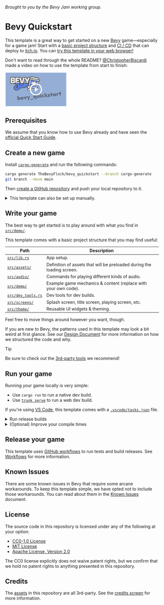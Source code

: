 _Brought to you by the Bevy Jam working group._

# Bevy Quickstart

This template is a great way to get started on a new [Bevy](https://bevyengine.org/) game—especially for a game jam!
Start with a [basic project structure](#write-your-game) and [CI / CD](#release-your-game) that can deploy to [itch.io](https://itch.io).
You can [try this template in your web browser!](https://the-bevy-flock.itch.io/bevy-quickstart)

Don't want to read through the whole README? [@ChristopherBiscardi](https://github.com/ChristopherBiscardi) made a video on how to use the template from start to finish:

[<img src="./docs/thumbnail.png" width=40% height=40% alt="A video tutorial for bevy_quickstart"/>](https://www.youtube.com/watch?v=ESBRyXClaYc)

## Prerequisites

We assume that you know how to use Bevy already and have seen the [official Quick Start Guide](https://bevyengine.org/learn/quick-start/introduction/).

## Create a new game

Install [`cargo-generate`](https://github.com/cargo-generate/cargo-generate) and run the following commands:

```sh
cargo generate TheBevyFlock/bevy_quickstart --branch cargo-generate
git branch --move main
```

Then [create a GitHub repository](https://github.com/new) and push your local repository to it.

<details>
  <summary>This template can also be set up manually.</summary>

Navigate to the top of [this GitHub repository](https://github.com/TheBevyFlock/bevy_quickstart/) and select `Use this template > Create a new repository`:

![UI demonstration](./docs/readme-manual-setup.png)

Clone your new Github repository to a local repository and push a commit with the following changes:

- Delete `LICENSE`, `README`, and `docs/` files.
- Search for and replace instances of `bevy_quickstart` with the name of your project.
- Adjust the `env` variables in [`.github/workflows/release.yaml`](./.github/workflows/release.yaml).

</details>

## Write your game

The best way to get started is to play around with what you find in [`src/demo/`](./src/demo).

This template comes with a basic project structure that you may find useful:

| Path                                     | Description                                                                     |
|------------------------------------------|---------------------------------------------------------------------------------|
| [`src/lib.rs`](./src/lib.rs)             | App setup.                                                                      |
| [`src/assets/`](./src/assets)            | Definition of assets that will be preloaded during the loading screen.          |
| [`src/audio/`](./src/audio)              | Commands for playing different kinds of audio.                                  |
| [`src/demo/`](./src/demo)                | Example game mechanics & content (replace with your own code).                  |
| [`src/dev_tools.rs`](./src/dev_tools.rs) | Dev tools for dev builds.                                                       |
| [`src/screens/`](./src/screens)          | Splash screen, title screen, playing screen, etc.                               |
| [`src/theme/`](./src/theme)              | Reusable UI widgets & theming.                                                  |

Feel free to move things around however you want, though.

If you are new to Bevy, the patterns used in this template may look a bit weird at first glance.
See our [Design Document](./docs/design.md) for more information on how we structured the code and why.

> [!Tip]
> Be sure to check out the [3rd-party tools](./docs/tooling.md) we recommend!

## Run your game

Running your game locally is very simple:

- Use `cargo run` to run a native dev build.
- Use [`trunk serve`](https://trunkrs.dev/) to run a web dev build.

If you're using [VS Code](https://code.visualstudio.com/), this template comes with a [`.vscode/tasks.json`](./.vscode/tasks.json) file.

<details>
  <summary>Run release builds</summary>

- Use `cargo run --profile release-native --no-default-features` to run a native release build.
- Use `trunk serve --release --no-default-features` to run a web release build.

</details>

<details>
    <summary>(Optional) Improve your compile times</summary>

[`.cargo/config_fast_builds.toml`](./.cargo/config_fast_builds.toml) contains documentation on how to set up your environment to improve compile times.
After you've fiddled with it, rename it to `.cargo/config.toml` to enable it.

</details>

## Release your game

This template uses [GitHub workflows](https://docs.github.com/en/actions/using-workflows) to run tests and build releases.
See [Workflows](./docs/workflows.md) for more information.

## Known Issues

There are some known issues in Bevy that require some arcane workarounds.
To keep this template simple, we have opted not to include those workarounds.
You can read about them in the [Known Issues](./docs/known-issues.md) document.

## License

The source code in this repository is licensed under any of the following at your option:

- [CC0-1.0 License](./LICENSE-CC0-1.0.txt)
- [MIT License](./LICENSE-MIT.txt)
- [Apache License, Version 2.0](./LICENSE-Apache-2.0.txt)

The CC0 license explicitly does not waive patent rights, but we confirm that we hold no patent rights to anything presented in this repository.

## Credits

The [assets](./assets) in this repository are all 3rd-party. See the [credits screen](./src/screen/credits.rs) for more information.
